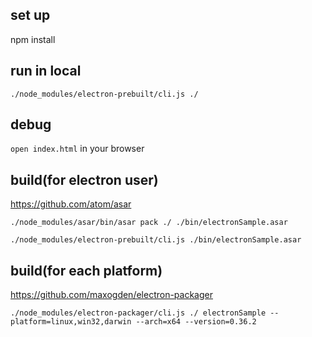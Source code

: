 
## set up

npm install

## run in local

`./node_modules/electron-prebuilt/cli.js ./`

## debug

`open index.html` in your browser

## build(for electron user)

https://github.com/atom/asar

`./node_modules/asar/bin/asar pack ./ ./bin/electronSample.asar`

`./node_modules/electron-prebuilt/cli.js ./bin/electronSample.asar`

## build(for each platform)

https://github.com/maxogden/electron-packager

`./node_modules/electron-packager/cli.js ./ electronSample --platform=linux,win32,darwin --arch=x64 --version=0.36.2`



